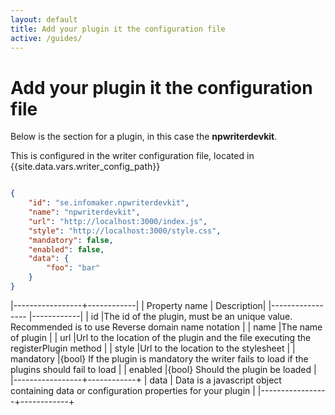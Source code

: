 ```yaml
---
layout: default
title: Add your plugin it the configuration file
active: /guides/
---
```


# Add your plugin it the configuration file


Below is the section for a plugin, in this case the __npwriterdevkit__.

This is configured in the writer configuration file, located in {{site.data.vars.writer_config_path}}

~~~ json

{
    "id": "se.infomaker.npwriterdevkit",
    "name": "npwriterdevkit",
    "url": "http://localhost:3000/index.js",
    "style": "http://localhost:3000/style.css",
    "mandatory": false,
    "enabled": false,
    "data": {
        "foo": "bar"
    }
}

~~~

|-----------------+------------|
| Property name                 | Description|
|-----------------              |------------|
| id                |The id of the plugin, must be an unique value. Recommended is to use Reverse domain name notation |
| name              |The name of plugin         |
| url               |Url to the location of the plugin and the file executing the registerPlugin method |
| style             |Url to the location to the stylesheet |
| mandatory             |{bool} If the plugin is mandatory the writer fails to load if the plugins should fail to load |
| enabled             |{bool} Should the plugin be loaded |
|-----------------+------------+
| data              | Data is a javascript object containing data or configuration properties for your plugin            |
|-----------------+------------+

